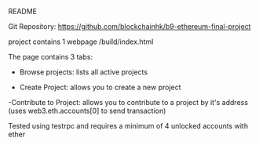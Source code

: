 README

Git Repository:
https://github.com/blockchainhk/b9-ethereum-final-project

project contains 1 webpage /build/index.html

The page contains 3 tabs:
 - Browse projects: lists all active projects

 - Create Project: allows you to create a new project

 -Contribute to Project: allows you to contribute to a project by it's address (uses web3.eth.accounts[0] to send transaction)

 Tested using testrpc and requires a minimum of 4 unlocked accounts with ether